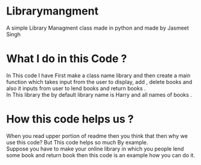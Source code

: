 # Librarymangment
A simple Library Managment class made in python and made by Jasmeet Singh
<br>
# What I do in this Code ?
In This code I have First make a class name library and then create a main function which takes input from the user to display, add , delete books and also it inputs from user to lend books and return books . 
<br>
In This library the by default library name is Harry and all names of books .
# How this code helps us ?
When you read upper portion of readme then you think that then why we use this code?
But This code helps so much By example.
<br>
Suppose you have to make your online library in which you people lend some book and return book then this code is an example how you can do it.
